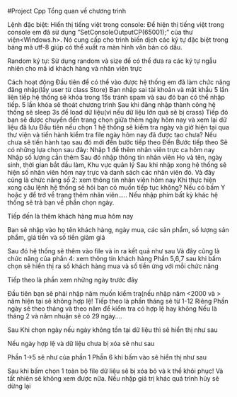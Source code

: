 #Project Cpp
Tổng quan về chương trình

Lệnh đặc biệt:
Hiển thị tiếng việt trong console: Để hiện thị tiếng việt trong console em đã sử dụng “SetConsoleOutputCP(65001);” của thư viện<Windows.h>. Nó cung cấp cho trình biến dịch các ký tự đặc biệt trong bảng mã utf-8 giúp có thể xuất ra màn hình văn bản có dấu.

Random ký tự: Sử dụng random và size để có thể đưa ra các ký tự ngẫu nhiên cho mã id khách hàng và nhân viên trực

Cách hoạt động
Đầu tiên để có thể vào được hệ thống em đã làm chức năng đăng nhập(lấy user từ class Store)
Bạn nhập sai tài khoản và mật khẩu 5 lần liên tiếp hệ thống sẽ khóa trong 15s tránh spam và sau đó bạn có thể nhập tiếp. 5 lần khóa sẽ thoát chương trình
Sau khi đăng nhập thành công hệ thống sẽ sleep 3s để load dữ liệu(vì nếu dữ liệu lớn quá sẽ bị crass)
Tiếp đó bạn sẽ được chuyển đến trang chọn giữa thêm ngày hôm nay và xem lại dữ liệu đã lưu
Đầu tiên nếu chọn 1 hệ thống sẽ kiểm tra ngày và giờ hiện tại qua thư viện và tiến hành kiểm tra file ngày hôm nay đã được tạo chưa? Nếu chưa sẽ tiến hành tạo sau đó mới đến bước tiếp theo
Đến Bước tiếp theo Sẽ có những lựa chọn sau đây:
Nhập 1 để thêm nhân viên trực ca hôm nay
Nhập số lượng cần thêm
Sau đó nhập thông tin nhân viên
Họ và tên, ngày sinh, thời gian bắt đầu làm, Khu vực quản lý
Sau khi nhập xong hệ thống sẽ hiện số nhân viên hôm nay trực và danh sách các nhân viên đó.
Và đây cũng là chức năng số 2: xem thông tin nhân viên hôm nay
Khi thực hiện xong câu lệnh hệ thống sẽ hỏi bạn có muốn tiếp tục không? Nếu có bấm Y hoặc y để trở về trang thêm nhân viên….. Nếu nhập phím bất kỳ khác hệ thống sẽ trả bạn về phần chọn ngày.

Tiếp đến là thêm khách hàng mua hôm nay

Bạn sẽ nhập vào họ tên khách hàng, ngày mua, các sản phẩm, số lượng sản phẩm, giá tiền và số tiền giảm giá

Sau đó hệ thống sẽ thêm vào file và in ra kết quả như sau Và đây cũng là chức năng của phần 4: xem thông tin khách hàng Phần 5,6,7 sau khi bấm chọn sẽ hiển thị ra số khách hàng mua và số tiền ứng với mỗi chức năng

Tiếp theo là phần xem những ngày trước đây

Đầu tiên bạn sẽ phải nhập năm muốn kiểm tra(nếu nhập năm <2000 và > năm hiện tại sẽ không hợp lệ! Tiếp theo là phần tháng sẽ từ 1-12 Riêng Phần ngày sẽ theo tháng và theo năm để kiểm tra có hợp lệ hay không Nếu là tháng 2 và năm nhuận sẽ có 29 ngày….

Sau Khi chọn ngày nếu ngày không tồn tại dữ liệu thì sẽ hiển thị như sau

Nếu ngày hợp lệ và dữ liệu chưa bị xóa sẽ như sau

Phần 1->5 sẽ như của phần 1 Phần 6 khi bấm vào sẽ hiển thị như sau

Sau khi bấm chọn 1 toàn bộ file dữ liệu sẽ bị xóa bỏ và k thể khôi phục! Và tất nhiên sẽ không xem được nữa. Nếu nhập giá trị khác quá trình hủy sẽ dừng lại
